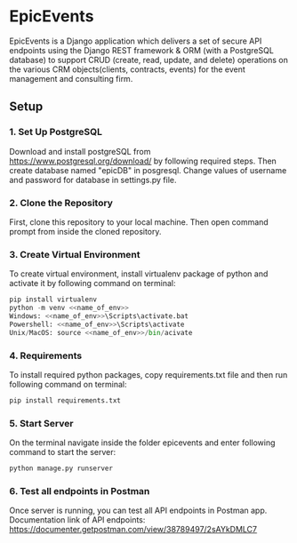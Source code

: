 # EpicEvents

EpicEvents is a Django application which delivers a set of secure API endpoints using the Django REST framework & ORM (with a PostgreSQL database) to support CRUD (create, read, update, and delete) operations on the various CRM objects(clients, contracts, events) for the event management and consulting firm.

## Setup

### 1. Set Up PostgreSQL

Download and install postgreSQL from https://www.postgresql.org/download/ by following required steps. Then create database named "epicDB" in posgresql. Change values of username and password for database in settings.py file.

### 2. Clone the Repository

First, clone this repository to your local machine. Then open command prompt from inside the cloned repository.

### 3. Create Virtual Environment

To create virtual environment, install virtualenv package of python and activate it by following command on terminal:

```python
pip install virtualenv
python -m venv <<name_of_env>>
Windows: <<name_of_env>>\Scripts\activate.bat
Powershell: <<name_of_env>>\Scripts\activate
Unix/MacOS: source <<name_of_env>>/bin/acivate
```

### 4. Requirements

To install required python packages, copy requirements.txt file and then run following command on terminal:

```python
pip install requirements.txt
```

### 5. Start Server

On the terminal navigate inside the folder epicevents and enter following command to start the server:

```python
python manage.py runserver
```

### 6. Test all endpoints in Postman

Once server is running, you can test all API endpoints in Postman app. Documentation link of API endpoints: https://documenter.getpostman.com/view/38789497/2sAYkDMLC7
